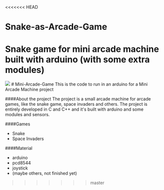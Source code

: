 <<<<<<< HEAD
# Snake-as-Arcade-Game
Snake game for mini arcade machine built with arduino (with some extra modules)
=======
<img src="https://i.ytimg.com/vi/AvYQ1kYgeEM/maxresdefault.jpg"/>
# Mini-Arcade-Game
This is the code to run in an arduino for a Mini Arcade Machine project

####About the project
The project is a small arcade machine for arcade games, like the snake game, space invaders and others. The project is entirely developed in C and C++ and it's built with arduino and some modules and sensors.

####Games
- Snake
- Space Invaders

####Material
- arduino
- pcd8544
- joystick
- (maybe others, not finished yet)

>>>>>>> master
